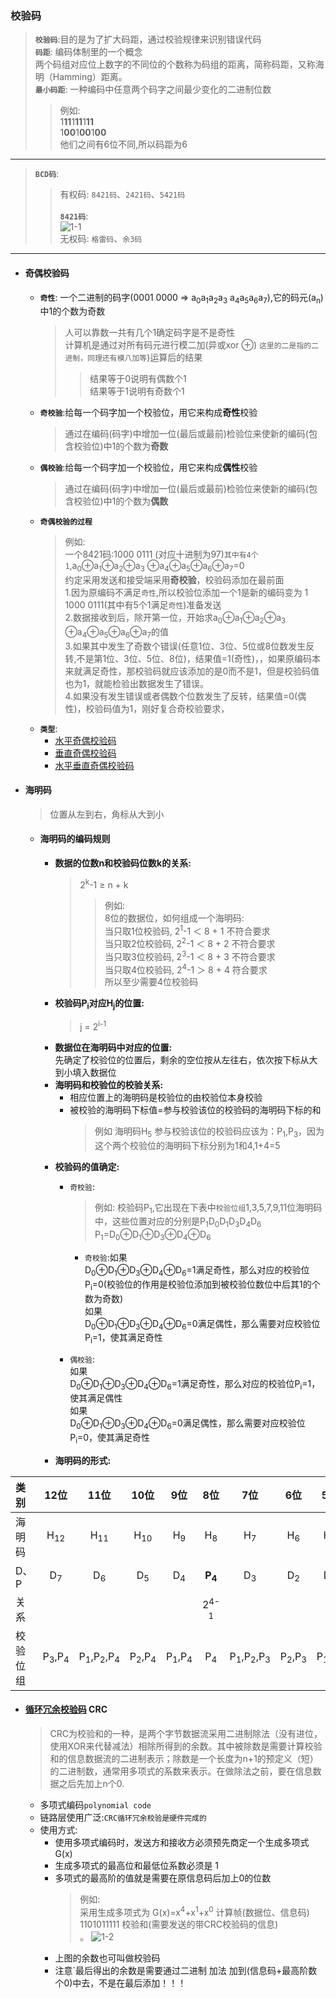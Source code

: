 ### 校验码
  > **`校验码`**:目的是为了扩大码距，通过校验规律来识别错误代码</br>
  **`码距`**: 编码体制里的一个概念</br>
   两个码组对应位上数字的不同位的个数称为码组的距离，简称码距，又称海明（Hamming）距离。</br>
  **`最小码距`**: 一种编码中任意两个码字之间最少变化的二进制位数
  >>例如:</br> 
  1**11**1**11**1**11**</br>
  1**00**1**00**1**00**</br>
  他们之间有6位不同,所以码距为6
  ---
  > **`BCD码`**: </br>
  >> 有权码:</bar>
    `8421码`、`2421码`、`5421码`</br>  
  >> **`8421码`**: </br>
    ![1-1](https://github.com/flysafely/Software-Design-Engineer-Note/blob/master/%E7%AC%AC%E4%B8%80%E7%AB%A0-%E8%AE%A1%E7%AE%97%E6%9C%BA%E7%B3%BB%E7%BB%9F%E7%9F%A5%E8%AF%86/%E6%9C%AC%E7%AB%A0%E5%9B%BE%E4%BE%8B/1-1.jpg)</br>
     无权码:</bar>
    `格雷码`、`余3码`</bar>
  ---
  + #### 奇偶校验码
    + **`奇性`**: 一个二进制的码字(0001 0000 => a<sub>0</sub>a<sub>1</sub>a<sub>2</sub>a<sub>3</sub> a<sub>4</sub>a<sub>5</sub>a<sub>6</sub>a<sub>7</sub>),它的码元(a<sub>n</sub>)中1的个数为奇数
      > 人可以靠数一共有几个1确定码字是不是奇性</br>
      计算机是通过对所有码元进行模二加(异或xor ⊕) `这里的二是指的二进制，同理还有模八加等`)运算后的结果
      >> 结果等于0说明有偶数个1</br>结果等于1说明有奇数个1
    + **`奇校验`**:给每一个码字加一个校验位，用它来构成**奇性**校验
      > 通过在编码(码字)中增加一位(最后或最前)检验位来使新的编码(包含校验位)中1的个数为**奇数**
    + **`偶校验`**:给每一个码字加一个校验位，用它来构成**偶性**校验
      > 通过在编码(码字)中增加一位(最后或最前)检验位来使新的编码(包含校验位)中1的个数为**偶数**
    + **`奇偶校验的过程`**
      > 例如:</br>
      一个8421码:1000 0111 (对应十进制为97)`其中有4个1`,a<sub>0</sub>⊕a<sub>1</sub>⊕a<sub>2</sub>⊕a<sub>3</sub> ⊕a<sub>4</sub>⊕a<sub>5</sub>⊕a<sub>6</sub>⊕a<sub>7</sub>=0</br>
      约定采用发送和接受端采用**奇校验**，校验码添加在最前面</br>
      1.因为原编码不满足`奇性`,所以校验位添加一个1是新的编码变为 1 1000 0111(其中有5个1满足`奇性`)准备发送</br>
      2.数据接收到后，除开第一位，开始求a<sub>0</sub>⊕a<sub>1</sub>⊕a<sub>2</sub>⊕a<sub>3</sub> ⊕a<sub>4</sub>⊕a<sub>5</sub>⊕a<sub>6</sub>⊕a<sub>7</sub>的值</br>
      3.如果其中发生了奇数个错误(任意1位、3位、5位或8位数发生反转,不是第1位、3位、5位、8位)，结果值=1(奇性)，，如果原编码本来就满足奇性，那校验码就应该添加的是0而不是1，但是校验码值也为1，就能检验出数据发生了错误。</br>
      4.如果没有发生错误或者偶数个位数发生了反转，结果值=0(偶性)，校验码值为1，刚好复合奇校验要求，
    + **`类型`**:
      + [水平奇偶校验码](https://baike.baidu.com/item/%E5%A5%87%E5%81%B6%E6%A0%A1%E9%AA%8C%E7%A0%81/4403451#2_2)
      + [垂直奇偶校验码](https://baike.baidu.com/item/%E5%A5%87%E5%81%B6%E6%A0%A1%E9%AA%8C%E7%A0%81/4403451#2_1)
      + [水平垂直奇偶校验码](https://baike.baidu.com/item/%E5%A5%87%E5%81%B6%E6%A0%A1%E9%AA%8C%E7%A0%81/4403451#2_3)
    
  + #### 海明码
    > 位置从左到右，角标从大到小
    + #### 海明码的编码规则
      + **数据的位数n和校验码位数k的关系:**</br>
        > 2<sup>k</sup>-1 ≥ n + k
        >> 例如:</br>
            8位的数据位，如何组成一个海明码:</br>
            当只取1位校验码, 2<sup>1</sup>-1 ＜ 8 + 1 不符合要求</br>
            当只取2位校验码, 2<sup>2</sup>-1 ＜ 8 + 2 不符合要求</br>
            当只取3位校验码, 2<sup>3</sup>-1 ＜ 8 + 3 不符合要求</br>
            当只取4位校验码, 2<sup>4</sup>-1 ＞ 8 + 4 符合要求</br>
            所以至少需要4位校验码
      + **校验码P<sub>i</sub>对应H<sub>j</sub>的位置:**</br>
        > j = 2<sup>i-1</sup>
      + **数据位在海明码中对应的位置:**</br>
        先确定了校验位的位置后，剩余的空位按从左往右，依次按下标从大到小填入数据位
      + **海明码和校验位的校验关系:**
        + 相应位置上的海明码是校验位的由校验位本身校验
        + 被校验的海明码下标值=参与校验该位的校验码的海明码下标的和
          > 例如 海明码H<sub>5</sub> 参与校验该位的校验码应该为：P<sub>1</sub>,P<sub>3</sub>，因为这个两个校验位的海明码下标分别为1和4,1+4=5
      + **校验码的值确定:**</br>
        + `奇校验`:</br>
          > 例如: 校验码P<sub>1</sub>,它出现在下表中`校验位组`1,3,5,7,9,11位海明码中，这些位置对应的分别是P<sub>1</sub>D<sub>0</sub>D<sub>1</sub>D<sub>3</sub>D<sub>4</sub>D<sub>6</sub></br>
          P<sub>1</sub>=D<sub>0</sub>⊕D<sub>1</sub>⊕D<sub>3</sub>⊕D<sub>4</sub>⊕D<sub>6</sub>
          + `奇校验`:如果</br>D<sub>0</sub>⊕D<sub>1</sub>⊕D<sub>3</sub>⊕D<sub>4</sub>⊕D<sub>6</sub>=1满足奇性，那么对应的校验位P<sub>i</sub>=0(校验位的作用是校验位添加到被校验位数位中后其1的个数为奇数)</br>
          如果</br>D<sub>0</sub>⊕D<sub>1</sub>⊕D<sub>3</sub>⊕D<sub>4</sub>⊕D<sub>6</sub>=0满足偶性，那么需要对应校验位P<sub>i</sub>=1，使其满足奇性
          
        + `偶校验`:</br>
        如果</br>D<sub>0</sub>⊕D<sub>1</sub>⊕D<sub>3</sub>⊕D<sub>4</sub>⊕D<sub>6</sub>=1满足奇性，那么对应的校验位P<sub>i</sub>=1，使其满足偶性</br>
        如果</br>D<sub>0</sub>⊕D<sub>1</sub>⊕D<sub>3</sub>⊕D<sub>4</sub>⊕D<sub>6</sub>=0满足偶性，那么需要对应校验位P<sub>i</sub>=0，使其满足奇性</br>
      + **海明码的形式:**</br>
      
   |类别|12位|11位|10位|9位|8位|7位|6位|5位|4位|3位|2位|1位|
   |:-------|:-------:|:------:|:------:|:------:|:------:|:------:|:------:|:------:|:------:|:------:|:------:|:------:
   |海明码|H<sub>12</sub>|H<sub>11</sub>|H<sub>10</sub>|H<sub>9</sub>|H<sub>8</sub>|H<sub>7</sub>|H<sub>6</sub>|H<sub>5</sub>|H<sub>4</sub>|     H<sub>3</sub>|H<sub>1</sub>|H<sub>1</sub></br>|
   |D、P|D<sub>7</sub>|D<sub>6</sub>|D<sub>5</sub>|D<sub>4</sub>|**P<sub>4</sub>**|D<sub>3</sub>|D<sub>2</sub>|D<sub>1</sub>|**P<sub>3</sub>**|D<sub>0</sub>|**P<sub>2</sub>**|**P<sub>1</sub>**|
   |关系|||||2<sup>4-1</sup>||||2<sup>3-1</sup>||2<sup>2-1</sup>|2<sup>1-1</sup>|
   |校验位组|P<sub>3</sub>,P<sub>4</sub>|P<sub>1</sub>,P<sub>2</sub>,P<sub>4</sub>|P<sub>2</sub>,P<sub>4</sub>|P<sub>1</sub>,P<sub>4</sub>|P<sub>4</sub>|P<sub>1</sub>,P<sub>2</sub>,P<sub>3</sub>|P<sub>2</sub>,P<sub>3</sub>|P<sub>1</sub>,P<sub>3</sub>|P<sub>3</sub>|P<sub>1</sub>,P<sub>2</sub>|P<sub>2</sub>|P<sub>1</sub>|
       

  + #### [循环冗余校验码](https://blog.csdn.net/sailist/article/details/83588406) CRC
    > CRC为校验和的一种，是两个字节数据流采用二进制除法（没有进位，使用XOR来代替减法）相除所得到的余数。其中被除数是需要计算校验和的信息数据流的二进制表示；除数是一个长度为n+1的预定义（短）的二进制数，通常用多项式的系数来表示。在做除法之前，要在信息数据之后先加上n个0.
    + 多项式编码`polynomial code`
    + 链路层使用广泛:`CRC循环冗余校验是硬件完成的`
    + 使用方式:</br>
      + 使用多项式编码时，发送方和接收方必须预先商定一个生成多项式 G(x)
      + 生成多项式的最高位和最低位系数必须是 1
      + 多项式的最高阶的值就是需要在原信息码后加上0的位数</br>
        > 例如:</br>
          采用生成多项式为 G(x)=x<sup>4</sup>+x<sup>1</sup>+x<sup>0</sup>  计算帧(数据位、信息码) 1101011111 校验和(需要发送的带CRC校验码的信息)</br>。
          ![1-2](https://github.com/flysafely/Software-Design-Engineer-Note/blob/master/%E7%AC%AC%E4%B8%80%E7%AB%A0-%E8%AE%A1%E7%AE%97%E6%9C%BA%E7%B3%BB%E7%BB%9F%E7%9F%A5%E8%AF%86/%E6%9C%AC%E7%AB%A0%E5%9B%BE%E4%BE%8B/1-2.jpg)
      + 上图的余数也可叫做校验码
      + 注意`最后得出的余数是需要通过二进制 加法 加到(信息码+最高阶数个0)中去，不是在最后添加！！！
